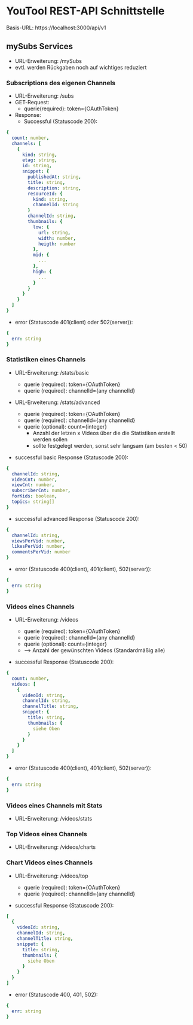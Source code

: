 # YouTool REST-API Schnittstelle

Basis-URL: https://localhost:3000/api/v1

## mySubs Services

- URL-Erweiterung: /mySubs
- evtl. werden Rückgaben noch auf wichtiges reduziert

### Subscriptions des eigenen Channels

- URL-Erweiterung: /subs
- GET-Request:
  - querie(required): token={OAuthToken}
- Response:
  - Successful (Statuscode 200):

```yaml
{
  count: number,
  channels: [
    {
      kind: string,
      etag: string,
      id: string,
      snippet: {
        publishedAt: string,
        title: string,
        description: string,
        resourceId: {
          kind: string,
          channelId: string
        }
        channelId: string,
        thumbnails: {
          low: {
            url: string,
            width: number,
            heigth: number
          },
          mid: {
            ...
          },
          high: {
            ...
          }
        }
      }
    }
  ]
}
```
  - error (Statuscode 401(client) oder 502(server)):
```yaml
{
  err: string
}
```

### Statistiken eines Channels

- URL-Erweiterung: /stats/basic
  - querie (required): token={OAuthToken}
  - querie (required): channelId={any channelId}
- URL-Erweiterung: /stats/advanced
  - querie (required): token={OAuthToken}
  - querie (required): channelId={any channelId}
  - querie (optional): count={integer} 
    - Anzahl der letzen x Videos über die die Statistiken erstellt werden sollen
    - sollte festgelegt werden, sonst sehr langsam (am besten < 50)

- successful basic Response (Statuscode 200):
```yaml
{
  channelId: string,
  videoCnt: number,
  viewCnt: number,
  subscriberCnt: number,
  forKids: boolean,
  topics: string[]
}
```

- successful advanced Response (Statuscode 200):
```yaml
{
  channelId: string,
  viewsPerVid: number,
  likesPerVid: number,
  commentsPerVid: number
}
```

- error (Statuscode 400(client), 401(client), 502(server)):
```yaml
{
  err: string
}
```


### Videos eines Channels

- URL-Erweiterung: /videos
  - querie (required): token={OAuthToken}
  - querie (required): channelId={any channelId}
  - querie (optional): count={integer}
  - --> Anzahl der gewünschten Videos (Standardmäßig alle)

- successful Response (Statuscode 200):
```yaml
{
  count: number,
  videos: [
    {
      videoId: string,
      channelId: string,
      channelTitle: string,
      snippet: {
        title: string,
        thumbnails: {
          siehe Oben
        }
      }
    }
  ]
}
```

- error (Statuscode 400(client), 401(client), 502(server)):
```yaml
{
  err: string
}
```

### Videos eines Channels mit Stats

- URL-Erweiterung: /videos/stats


### Top Videos eines Channels

- URL-Erweiterung: /videos/charts

### Chart Videos eines Channels

- URL-Erweiterung: /videos/top
  - querie (required): token={OAuthToken}
  - querie (required): channelId={any channelId}

- successful Response (Statuscode 200):
```yaml
[
  {
    videoId: string,
    channelId: string,
    channelTitle: string,
    snippet: {
      title: string,
      thumbnails: {
        siehe Oben
      }
    }
  }
]
```

- error (Statuscode 400, 401, 502): 
```yaml
{
  err: string
}
```
